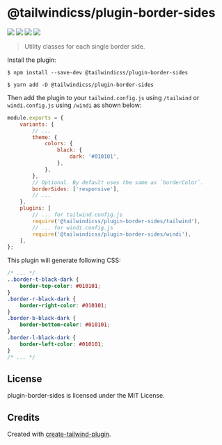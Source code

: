 # @tailwindicss/plugin-border-sides

<p>
	<img src="https://img.shields.io/github/package-json/v/tailwindicss/plugin-border-sides?style=flat-square" />
	<img src="https://img.shields.io/david/dev/tailwindicss/plugin-border-sides?style=flat-square" />
	<img src="https://img.shields.io/github/workflow/status/tailwindicss/plugin-border-sides/Tests?style=flat-square" />
	<img src="https://img.shields.io/github/license/tailwindicss/plugin-border-sides?style=flat-square" />
</p>

> Utility classes for each single border side.

Install the plugin:

```
$ npm install --save-dev @tailwindicss/plugin-border-sides
```

```
$ yarn add -D @tailwindicss/plugin-border-sides
```

Then add the plugin to your `tailwind.config.js` using `/tailwind` or `windi.config.js`
using `/windi` as shown below:

```js
module.exports = {
	variants: {
		// ...
		theme: {
			colors: {
				black: {
					dark: '#010101',
				},
			},
		},
		// Optional. By default uses the same as `borderColor`.
		borderSides: ['responsive'],
		// ...
	},
	plugins: [
		// ... for tailwind.config.js
		require('@tailwindicss/plugin-border-sides/tailwind'),
		// ... for windi.config.js
		require('@tailwindicss/plugin-border-sides/windi'),
	],
};
```

This plugin will generate following CSS:

```css
/* ... */
..border-t-black-dark {
	border-top-color: #010101;
}
.border-r-black-dark {
	border-right-color: #010101;
}
.border-b-black-dark {
	border-bottom-color: #010101;
}
.border-l-black-dark {
	border-left-color: #010101;
}
/* ... */
```

## License

plugin-border-sides is licensed under the MIT License.

## Credits

Created with [create-tailwind-plugin](https://github.com/Landish/create-tailwind-plugin).
